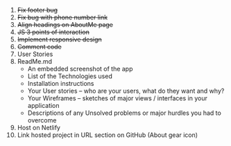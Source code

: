 1. ~~Fix footer bug~~
1. ~~Fix bug with phone number link~~
1. ~~Align headings on AboutMe page~~
1. ~~JS 3 points of interaction~~
1. ~~Implement responsive design~~
1. ~~Comment code~~
1. User Stories
1. ReadMe.md
    - An embedded screenshot of the app
    - List of the Technologies used
    - Installation instructions
    - Your User stories – who are your users, what do they want and why?
    - Your Wireframes – sketches of major views / interfaces in your application
    - Descriptions of any Unsolved problems or major hurdles you had to overcome
1. Host on Netlify
1. Link hosted project in URL section on GitHub (About gear icon)
